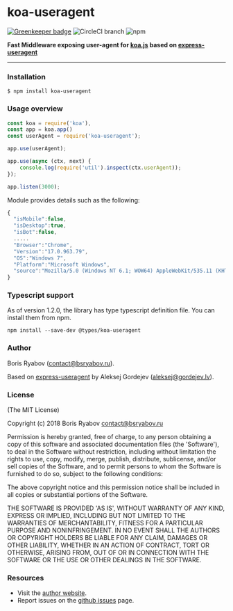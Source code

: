 koa-useragent
=====
[![Greenkeeper badge](https://badges.greenkeeper.io/rvboris/koa-useragent.svg)](https://greenkeeper.io/)
![CircleCI branch](https://img.shields.io/circleci/project/github/rvboris/koa-useragent/master.svg)
![npm](https://img.shields.io/npm/v/koa-useragent.svg)

**Fast Middleware exposing user-agent for [koa.js](http://koajs.com/) based on [express-useragent](https://github.com/biggora/express-useragent)**

----

### Installation

    $ npm install koa-useragent

### Usage overview

```js
const koa = require('koa'),
const app = koa.app()
const userAgent = require('koa-useragent');

app.use(userAgent);

app.use(async (ctx, next) {
    console.log(require('util').inspect(ctx.userAgent));
});

app.listen(3000);
```

Module provides details such as the following:

```js
{
  "isMobile":false,
  "isDesktop":true,
  "isBot":false,
  .....
  "Browser":"Chrome",
  "Version":"17.0.963.79",
  "OS":"Windows 7",
  "Platform":"Microsoft Windows",
  "source":"Mozilla/5.0 (Windows NT 6.1; WOW64) AppleWebKit/535.11 (KHTML, like Gecko) Chrome/17.0.963.79 Safari/535.11"
}

```

### Typescript support

As of version 1.2.0, the library has type typescript definition file. You can install them from npm.

```
npm install --save-dev @types/koa-useragent
```

### Author

Boris Ryabov (contact@bsryabov.ru).

Based on [express-useragent](https://github.com/biggora/express-useragent) by Aleksej Gordejev (aleksej@gordejev.lv).

### License

(The MIT License)

Copyright (c) 2018 Boris Ryabov <contact@bsryabov.ru>

Permission is hereby granted, free of charge, to any person obtaining
a copy of this software and associated documentation files (the
'Software'), to deal in the Software without restriction, including
without limitation the rights to use, copy, modify, merge, publish,
distribute, sublicense, and/or sell copies of the Software, and to
permit persons to whom the Software is furnished to do so, subject to
the following conditions:

The above copyright notice and this permission notice shall be
included in all copies or substantial portions of the Software.

THE SOFTWARE IS PROVIDED 'AS IS', WITHOUT WARRANTY OF ANY KIND,
EXPRESS OR IMPLIED, INCLUDING BUT NOT LIMITED TO THE WARRANTIES OF
MERCHANTABILITY, FITNESS FOR A PARTICULAR PURPOSE AND NONINFRINGEMENT.
IN NO EVENT SHALL THE AUTHORS OR COPYRIGHT HOLDERS BE LIABLE FOR ANY
CLAIM, DAMAGES OR OTHER LIABILITY, WHETHER IN AN ACTION OF CONTRACT,
TORT OR OTHERWISE, ARISING FROM, OUT OF OR IN CONNECTION WITH THE
SOFTWARE OR THE USE OR OTHER DEALINGS IN THE SOFTWARE.


### Resources

- Visit the [author website](http://www.bsryabov.ru).
- Report issues on the [github issues](https://github.com/rvboris/koa-rvboris/issues) page.
